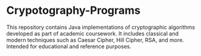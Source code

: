 # Crypotography-Programs
This repository contains Java implementations of cryptographic algorithms developed as part of academic coursework. It includes classical and modern techniques such as Caesar Cipher, Hill Cipher, RSA, and more. Intended for educational and reference purposes.
